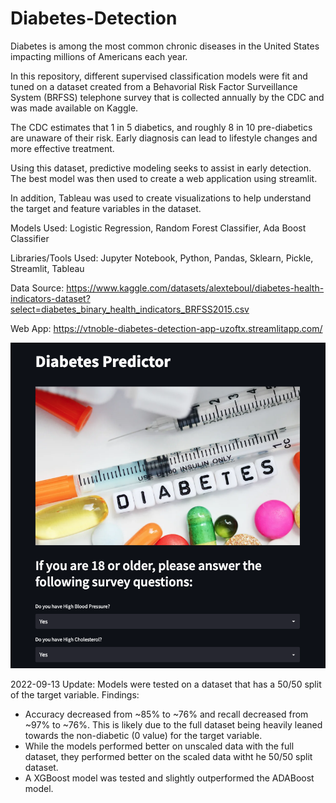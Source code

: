 # Diabetes-Detection

Diabetes is among the most common chronic diseases in the United States impacting millions of Americans each year.

In this repository, different supervised classification models were fit and tuned on a dataset created from a Behavorial Risk Factor Surveillance System (BRFSS) telephone survey that is collected annually by the CDC and was made available on Kaggle. 

The CDC estimates that 1 in 5 diabetics, and roughly 8 in 10 pre-diabetics are unaware of their risk. Early diagnosis can lead to lifestyle changes and more effective treatment. 

Using this dataset, predictive modeling seeks to assist in early detection. The best model was then used to create a web application using streamlit.

In addition, Tableau was used to create visualizations to help understand the target and feature variables in the dataset.

Models Used: Logistic Regression, Random Forest Classifier, Ada Boost Classifier

Libraries/Tools Used: Jupyter Notebook, Python, Pandas, Sklearn, Pickle, Streamlit, Tableau

Data Source: https://www.kaggle.com/datasets/alexteboul/diabetes-health-indicators-dataset?select=diabetes_binary_health_indicators_BRFSS2015.csv

Web App: https://vtnoble-diabetes-detection-app-uzoftx.streamlitapp.com/

![Web App Preview](app_screenshot.png?raw=true "Web App Preview")

2022-09-13 Update: Models were tested on a dataset that has a 50/50 split of the target variable.
Findings:
* Accuracy decreased from ~85% to ~76% and recall decreased from ~97% to ~76%. This is likely due to the full dataset being heavily leaned towards the non-diabetic (0 value) for the target variable.
* While the models performed better on unscaled data with the full dataset, they performed better on the scaled data witht he 50/50 split dataset.
* A XGBoost model was tested and slightly outperformed the ADABoost model.